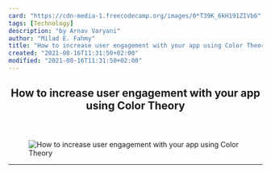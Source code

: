 ```yaml
---
card: "https://cdn-media-1.freecodecamp.org/images/0*T39K_6kH191ZIVb6"
tags: [Technology]
description: "by Arnav Varyani"
author: "Milad E. Fahmy"
title: "How to increase user engagement with your app using Color Theory"
created: "2021-08-16T11:31:50+02:00"
modified: "2021-08-16T11:31:50+02:00"
---
```

<div class="site-wrapper">
<main id="site-main" class="site-main outer">
<div class="inner">
<article class="post-full post tag-technology tag-design tag-app-development tag-colors tag-ux ">
<header class="post-full-header">
<h1 class="post-full-title">How to increase user engagement with your app using Color Theory</h1>
</header>
<figure class="post-full-image">
<picture>
<source media="(max-width: 700px)" sizes="1px" srcset="data:image/gif;base64,R0lGODlhAQABAIAAAAAAAP///yH5BAEAAAAALAAAAAABAAEAAAIBRAA7 1w">
<source media="(min-width: 701px)" sizes="(max-width: 800px) 400px,
(max-width: 1170px) 700px,
1400px" srcset="https://cdn-media-1.freecodecamp.org/images/0*T39K_6kH191ZIVb6 300w,
https://cdn-media-1.freecodecamp.org/images/0*T39K_6kH191ZIVb6 600w,
https://cdn-media-1.freecodecamp.org/images/0*T39K_6kH191ZIVb6 1000w,
https://cdn-media-1.freecodecamp.org/images/0*T39K_6kH191ZIVb6 2000w">
<img onerror="this.style.display='none'" src="https://cdn-media-1.freecodecamp.org/images/0*T39K_6kH191ZIVb6" alt="How to increase user engagement with your app using Color Theory">
</picture>
</figure>
<section class="post-full-content">
<div class="post-content medium-migrated-article">
</div>
<hr>
</section>
</article>
</div>
</main>
</div>
<!-- Google Tag Manager (noscript) -->
<!-- End Google Tag Manager (noscript) -->
